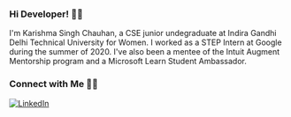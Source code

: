<!--
**KarishmaSinghChauhan/KarishmaSinghChauhan** is a ✨ _special_ ✨ repository because its `README.md` (this file) appears on your GitHub profile.

Here are some ideas to get you started:

- 🔭 I’m currently working on ...
- 🌱 I’m currently learning ...
- 👯 I’m looking to collaborate on ...
- 🤔 I’m looking for help with ...
- 💬 Ask me about ...
- 📫 How to reach me: ...
- 😄 Pronouns: ...
- ⚡ Fun fact: ...
-->
### Hi Developer! 👋🏻
I'm Karishma Singh Chauhan, a CSE junior undegraduate at Indira Gandhi Delhi Technical University for Women. I worked as a STEP Intern at Google during the summer of 2020. I've also been a mentee of the Intuit Augment Mentorship program and a Microsoft Learn Student Ambassador.

### Connect with Me 🤝🏻
<a href="https://www.linkedin.com/in/karishma-singh-chauhan"><img src="https://img.shields.io/badge/LinkedIn--_.svg?style=social&logo=linkedin" alt="LinkedIn"></a>
  
<!--[![counter](https://engmv0agk1ibgmg.m.pipedream.net)](https://engmv0agk1ibgmg.m.pipedream.net)-->
